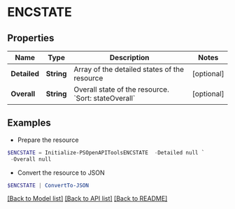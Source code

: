 # ENCSTATE
## Properties

Name | Type | Description | Notes
------------ | ------------- | ------------- | -------------
**Detailed** | **String** | Array of the detailed states of the resource | [optional] 
**Overall** | **String** | Overall state of the resource. &#x60;Sort: stateOverall&#x60; | [optional] 

## Examples

- Prepare the resource
```powershell
$ENCSTATE = Initialize-PSOpenAPIToolsENCSTATE  -Detailed null `
 -Overall null
```

- Convert the resource to JSON
```powershell
$ENCSTATE | ConvertTo-JSON
```

[[Back to Model list]](../README.md#documentation-for-models) [[Back to API list]](../README.md#documentation-for-api-endpoints) [[Back to README]](../README.md)

